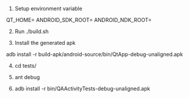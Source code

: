 
1. Setup environment variable

QT_HOME=
ANDROID_SDK_ROOT=
ANDROID_NDK_ROOT=

2. Run ./build.sh

3. Install the generated apk

adb install -r build-apk/android-source/bin/QtApp-debug-unaligned.apk

4. cd tests/

5. ant debug

6. adb install -r bin/QAActivityTests-debug-unaligned.apk



